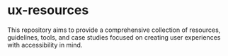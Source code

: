 # ux-resources
This repository aims to provide a comprehensive collection of resources, guidelines, tools, and case studies focused on creating user experiences with accessibility in mind. 

